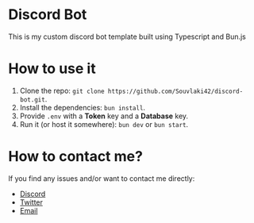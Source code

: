 # Discord Bot
This is my custom discord bot template built using Typescript and Bun.js

# How to use it
1. Clone the repo: `git clone https://github.com/Souvlaki42/discord-bot.git`.
2. Install the dependencies: `bun install`.
3. Provide `.env` with a **Token** key and a **Database** key.
4. Run it (or host it somewhere): `bun dev` or `bun start`.

# How to contact me?
If you find any issues and/or want to contact me directly:
* [Discord](https://discord.com/users/souvlaki42)
* [Twitter](https://twitter.com/souvlaki42)
* [Email](mailto:souvlaki420@gmail.com)